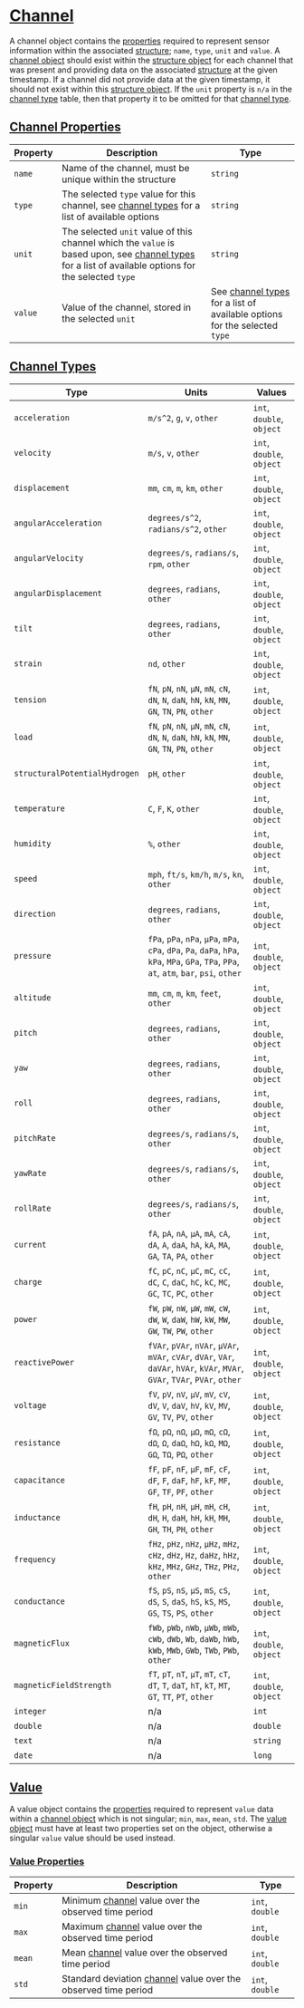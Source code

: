 # [Channel](#channel)
A channel object contains the [properties](#channel-properties) required to represent sensor information within the associated [structure](/README.md#structure); `name`, `type`, `unit` and `value`. A [channel object](#channel) should exist within the [structure object](/README.md#structure) for each channel that was present and providing data on the associated [structure](/README.md#structure) at the given timestamp. If a channel did not provide data at the given timestamp, it should not exist within this [structure object](/README.md#structure). If the `unit` property is `n/a` in the [channel type](#channel-types) table, then that property it to be omitted for that [channel type](#channel-types).

## [Channel Properties](#channel-properties)
|Property|Description|Type|
|---|-----|---|
|`name`|Name of the channel, must be unique within the structure|`string`|
|`type`|The selected `type` value for this channel, see [channel types](#channel-types) for a list of available options|`string`|
|`unit`|The selected `unit` value of this channel which the `value` is based upon, see [channel types](#channel-types) for a list of available options for the selected `type`|`string`|
|`value`|Value of the channel, stored in the selected `unit`|See [channel types](#channel-types) for a list of available options for the selected `type`|

## [Channel Types](#channel-types)
|Type|Units|Values|
|---|-----|---|
|`acceleration`|`m/s^2`, `g`, `v`, `other`|`int`, `double`, `object`|
|`velocity`|`m/s`, `v`, `other`|`int`, `double`, `object`|
|`displacement`|`mm`, `cm`, `m`, `km`, `other`|`int`, `double`, `object`|
|`angularAcceleration`|`degrees/s^2`, `radians/s^2`, `other`|`int`, `double`, `object`|
|`angularVelocity`|`degrees/s`, `radians/s`, `rpm`, `other`|`int`, `double`, `object`|
|`angularDisplacement`|`degrees`, `radians`, `other`|`int`, `double`, `object`|
|`tilt`|`degrees`, `radians`, `other`|`int`, `double`, `object`|
|`strain`|`nd`, `other`|`int`, `double`, `object`|
|`tension`|`fN`, `pN`, `nN`, `μN`, `mN`, `cN`, `dN`, `N`, `daN`, `hN`, `kN`, `MN`, `GN`, `TN`, `PN`, `other`|`int`, `double`, `object`|
|`load`|`fN`, `pN`, `nN`, `μN`, `mN`, `cN`, `dN`, `N`, `daN`, `hN`, `kN`, `MN`, `GN`, `TN`, `PN`, `other`|`int`, `double`, `object`|
|`structuralPotentialHydrogen`|`pH`, `other`|`int`, `double`, `object`|
|`temperature`|`C`, `F`, `K`, `other`|`int`, `double`, `object`|
|`humidity`|`%`, `other`|`int`, `double`, `object`|
|`speed`|`mph`, `ft/s`, `km/h`, `m/s`, `kn`, `other`|`int`, `double`, `object`|
|`direction`|`degrees`, `radians`, `other`|`int`, `double`, `object`|
|`pressure`|`fPa`, `pPa`, `nPa`, `µPa`, `mPa`, `cPa`, `dPa`, `Pa`, `daPa`, `hPa`, `kPa`, `MPa`, `GPa`, `TPa`, `PPa`, `at`, `atm`, `bar`, `psi`, `other`|`int`, `double`, `object`|
|`altitude`|`mm`, `cm`, `m`, `km`, `feet`, `other`|`int`, `double`, `object`|
|`pitch`|`degrees`, `radians`, `other`|`int`, `double`, `object`|
|`yaw`|`degrees`, `radians`, `other`|`int`, `double`, `object`|
|`roll`|`degrees`, `radians`, `other`|`int`, `double`, `object`|
|`pitchRate`|`degrees/s`, `radians/s`, `other`|`int`, `double`, `object`|
|`yawRate`|`degrees/s`, `radians/s`, `other`|`int`, `double`, `object`|
|`rollRate`|`degrees/s`, `radians/s`, `other`|`int`, `double`, `object`|
|`current`|`fA`, `pA`, `nA`, `µA`, `mA`, `cA`, `dA`, `A`, `daA`, `hA`, `kA`, `MA`, `GA`, `TA`, `PA`, `other`|`int`, `double`, `object`|
|`charge`|`fC`, `pC`, `nC`, `µC`, `mC`, `cC`, `dC`, `C`, `daC`, `hC`, `kC`, `MC`, `GC`, `TC`, `PC`, `other`|`int`, `double`, `object`|
|`power`|`fW`, `pW`, `nW`, `µW`, `mW`, `cW`, `dW`, `W`, `daW`, `hW`, `kW`, `MW`, `GW`, `TW`, `PW`, `other`|`int`, `double`, `object`|
|`reactivePower`|`fVAr`, `pVAr`, `nVAr`, `µVAr`, `mVAr`, `cVAr`, `dVAr`, `VAr`, `daVAr`, `hVAr`, `kVAr`, `MVAr`, `GVAr`, `TVAr`, `PVAr`, `other`|`int`, `double`, `object`|
|`voltage`|`fV`, `pV`, `nV`, `µV`, `mV`, `cV`, `dV`, `V`, `daV`, `hV`, `kV`, `MV`, `GV`, `TV`, `PV`, `other`|`int`, `double`, `object`|
|`resistance`|`fΩ`, `pΩ`, `nΩ`, `µΩ`, `mΩ`, `cΩ`, `dΩ`, `Ω`, `daΩ`, `hΩ`, `kΩ`, `MΩ`, `GΩ`, `TΩ`, `PΩ`, `other`|`int`, `double`, `object`|
|`capacitance`|`fF`, `pF`, `nF`, `µF`, `mF`, `cF`, `dF`, `F`, `daF`, `hF`, `kF`, `MF`, `GF`, `TF`, `PF`, `other`|`int`, `double`, `object`|
|`inductance`|`fH`, `pH`, `nH`, `µH`, `mH`, `cH`, `dH`, `H`, `daH`, `hH`, `kH`, `MH`, `GH`, `TH`, `PH`, `other`|`int`, `double`, `object`|
|`frequency`|`fHz`, `pHz`, `nHz`, `µHz`, `mHz`, `cHz`, `dHz`, `Hz`, `daHz`, `hHz`, `kHz`, `MHz`, `GHz`, `THz`, `PHz`, `other`|`int`, `double`, `object`|
|`conductance`|`fS`, `pS`, `nS`, `µS`, `mS`, `cS`, `dS`, `S`, `daS`, `hS`, `kS`, `MS`, `GS`, `TS`, `PS`, `other`|`int`, `double`, `object`|
|`magneticFlux`|`fWb`, `pWb`, `nWb`, `µWb`, `mWb`, `cWb`, `dWb`, `Wb`, `daWb`, `hWb`, `kWb`, `MWb`, `GWb`, `TWb`, `PWb`, `other`|`int`, `double`, `object`|
|`magneticFieldStrength`|`fT`, `pT`, `nT`, `µT`, `mT`, `cT`, `dT`, `T`, `daT`, `hT`, `kT`, `MT`, `GT`, `TT`, `PT`, `other`|`int`, `double`, `object`|
|`integer`|n/a|`int`|
|`double`|n/a|`double`|
|`text`|n/a|`string`|
|`date`|n/a|`long`|
## [Value](#value)
A value object contains the [properties](#value-properties) required to represent `value` data within a [channel object](#channel) which is not singular; `min`, `max`, `mean`, `std`. The [value object](#value) must have at least two properties set on the object, otherwise a singular `value` value should be used instead.

### [Value Properties](#value-properties)
|Property|Description|Type|
|---|-----|---|
|`min`|Minimum [channel](#channel) value over the observed time period|`int`, `double`|
|`max`|Maximum [channel](#channel) value over the observed time period|`int`, `double`|
|`mean`|Mean [channel](#channel) value over the observed time period|`int`, `double`|
|`std`|Standard deviation [channel](#channel) value over the observed time period|`int`, `double`|
